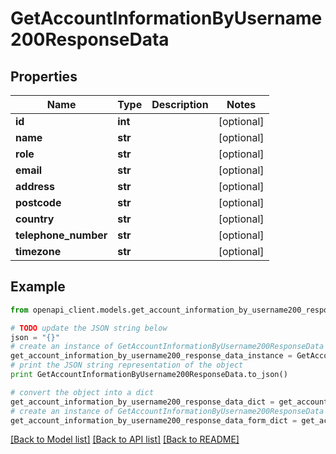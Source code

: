 # GetAccountInformationByUsername200ResponseData


## Properties
Name | Type | Description | Notes
------------ | ------------- | ------------- | -------------
**id** | **int** |  | [optional] 
**name** | **str** |  | [optional] 
**role** | **str** |  | [optional] 
**email** | **str** |  | [optional] 
**address** | **str** |  | [optional] 
**postcode** | **str** |  | [optional] 
**country** | **str** |  | [optional] 
**telephone_number** | **str** |  | [optional] 
**timezone** | **str** |  | [optional] 

## Example

```python
from openapi_client.models.get_account_information_by_username200_response_data import GetAccountInformationByUsername200ResponseData

# TODO update the JSON string below
json = "{}"
# create an instance of GetAccountInformationByUsername200ResponseData from a JSON string
get_account_information_by_username200_response_data_instance = GetAccountInformationByUsername200ResponseData.from_json(json)
# print the JSON string representation of the object
print GetAccountInformationByUsername200ResponseData.to_json()

# convert the object into a dict
get_account_information_by_username200_response_data_dict = get_account_information_by_username200_response_data_instance.to_dict()
# create an instance of GetAccountInformationByUsername200ResponseData from a dict
get_account_information_by_username200_response_data_form_dict = get_account_information_by_username200_response_data.from_dict(get_account_information_by_username200_response_data_dict)
```
[[Back to Model list]](../README.md#documentation-for-models) [[Back to API list]](../README.md#documentation-for-api-endpoints) [[Back to README]](../README.md)


